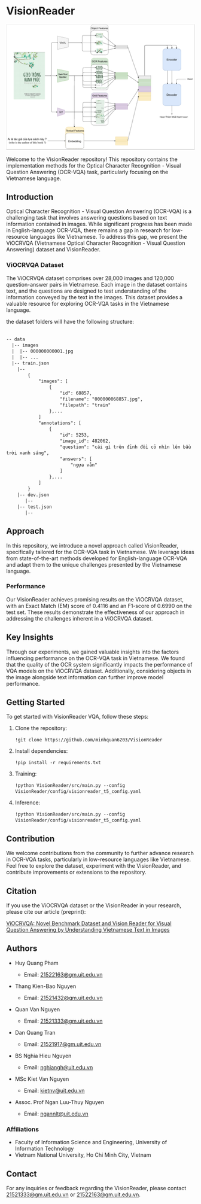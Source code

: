# VisionReader
![vr_structure](pic/vr_structure.PNG)

Welcome to the VisionReader repository! This repository contains the implementation methods for the Optical Character Recognition - Visual Question Answering (OCR-VQA) task, particularly focusing on the Vietnamese language.

## Introduction

Optical Character Recognition - Visual Question Answering (OCR-VQA) is a challenging task that involves answering questions based on text information contained in images. While significant progress has been made in English-language OCR-VQA, there remains a gap in research for low-resource languages like Vietnamese. To address this gap, we present the ViOCRVQA (Vietnamese Optical Character Recognition - Visual Question Answering) dataset and VisionReader.

### ViOCRVQA Dataset

The ViOCRVQA dataset comprises over 28,000 images and 120,000 question-answer pairs in Vietnamese. Each image in the dataset contains text, and the questions are designed to test understanding of the information conveyed by the text in the images. This dataset provides a valuable resource for exploring OCR-VQA tasks in the Vietnamese language.

the dataset folders will have the following structure:

```angular2html

-- data
  |-- images
  |  |-- 000000000001.jpg
  |  |-- ...
  |-- train.json
  	|-- 
		{
			"images": [
				{
					"id": 68857,
					"filename": "000000068857.jpg",
					"filepath": "train"
				},...
			]
			"annotations": [
                {
                    "id": 5253,
                    "image_id": 482062,
                    "question": "cái gì trên đỉnh đồi cỏ nhìn lên bầu trời xanh sáng",
                    "answers": [
                        "ngựa vằn"
                    ]
                },...
            ]
		}
	|-- dev.json
	   |--
	|-- test.json
       |--

```

## Approach

In this repository, we introduce a novel approach called VisionReader, specifically tailored for the OCR-VQA task in Vietnamese. We leverage ideas from state-of-the-art methods developed for English-language OCR-VQA and adapt them to the unique challenges presented by the Vietnamese language.

### Performance

Our VisionReader achieves promising results on the ViOCRVQA dataset, with an Exact Match (EM) score of 0.4116 and an F1-score of 0.6990 on the test set. These results demonstrate the effectiveness of our approach in addressing the challenges inherent in a ViOCRVQA dataset.

## Key Insights

Through our experiments, we gained valuable insights into the factors influencing performance on the OCR-VQA task in Vietnamese. We found that the quality of the OCR system significantly impacts the performance of VQA models on the ViOCRVQA dataset. Additionally, considering objects in the image alongside text information can further improve model performance.


## Getting Started

To get started with VisionReader VQA, follow these steps:

1. Clone the repository:
   ```
   !git clone https://github.com/minhquan6203/VisionReader
   ```

2. Install dependencies:
   ```
   !pip install -r requirements.txt
   ```

3. Training:
   ```
   !python VisionReader/src/main.py --config VisionReader/config/visionreader_t5_config.yaml
   ```

4. Inference:
   ```
   !python VisionReader/src/main.py --config VisionReader/config/visionreader_t5_config.yaml
   ```
## Contribution

We welcome contributions from the community to further advance research in OCR-VQA tasks, particularly in low-resource languages like Vietnamese. Feel free to explore the dataset, experiment with the VisionReader, and contribute improvements or extensions to the repository.

## Citation

If you use the ViOCRVQA dataset or the VisionReader in your research, please cite our article (preprint):

[ViOCRVQA: Novel Benchmark Dataset and Vision Reader for Visual Question Answering by Understanding Vietnamese Text in Images](link)

## Authors

- Huy Quang Pham
  - Email: [21522163@gm.uit.edu.vn](mailto:21522163@gm.uit.edu.vn)

- Thang Kien-Bao Nguyen
  - Email: [21521432@gm.uit.edu.vn](mailto:21521432@gm.uit.edu.vn)

- Quan Van Nguyen
  - Email: [21521333@gm.uit.edu.vn](mailto:21521333@gm.uit.edu.vn)

- Dan Quang Tran
  - Email: [21521917@gm.uit.edu.vn](mailto:21521917@gm.uit.edu.vn)

- BS Nghia Hieu Nguyen
  - Email: [nghiangh@uit.edu.vn](mailto:nghiangh@uit.edu.vn)

- MSc Kiet Van Nguyen
  - Email: [kietnv@uit.edu.vn](mailto:kietnv@uit.edu.vn)

- Assoc. Prof Ngan Luu-Thuy Nguyen
  - Email: [ngannlt@uit.edu.vn](mailto:ngannlt@uit.edu.vn)

### Affiliations

- Faculty of Information Science and Engineering, University of Information Technology
- Vietnam National University, Ho Chi Minh City, Vietnam

## Contact

For any inquiries or feedback regarding the VisionReader, please contact  [21521333@gm.uit.edu.vn](mailto:21521333@gm.uit.edu.vn) or [21522163@gm.uit.edu.vn](mailto:21522163@gm.uit.edu.vn).
